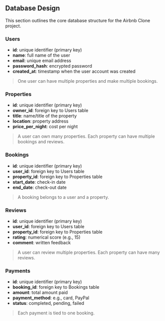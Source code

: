 ## Database Design 

This section outlines the core database structure for the Airbnb Clone project.

### Users
- **id**: unique identifier (primary key)
- **name**: full name of the user
- **email**: unique email address
- **password_hash**: encrypted password
- **created_at**: timestamp when the user account was created

> One user can have multiple properties and make multiple bookings.


### Properties
- **id**: unique identifier (primary key)
- **owner_id**: foreign key to Users table
- **title**: name/title of the property
- **location**: property address
- **price_per_night**: cost per night

> A user can own many properties. Each property can have multiple bookings and reviews.


### Bookings
- **id**: unique identifier (primary key)
- **user_id**: foreign key to Users table
- **property_id**: foreign key to Properties table
- **start_date**: check-in date
- **end_date**: check-out date

> A booking belongs to a user and a property.


###  Reviews
- **id**: unique identifier (primary key)
- **user_id**: foreign key to Users table
- **property_id**: foreign key to Properties table
- **rating**: numerical score (e.g., 15)
- **comment**: written feedback

> A user can review multiple properties. Each property can have many reviews.


### Payments
- **id**: unique identifier (primary key)
- **booking_id**: foreign key to Bookings table
- **amount**: total amount paid
- **payment_method**: e.g., card, PayPal
- **status**: completed, pending, failed

> Each payment is tied to one booking.
